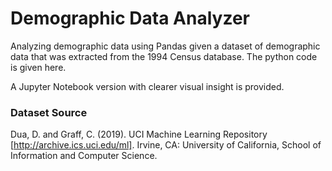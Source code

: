 # Demographic Data Analyzer

Analyzing demographic data using Pandas given a dataset of demographic data that was extracted from the 1994 Census database. The python code is given here. 

A Jupyter Notebook version with clearer visual insight is provided.


### Dataset Source
Dua, D. and Graff, C. (2019). UCI Machine Learning Repository [http://archive.ics.uci.edu/ml]. Irvine, CA: University of California, School of Information and Computer Science.
